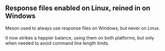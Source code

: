 ## Response files enabled on Linux, reined in on Windows

Meson used to always use response files on Windows,
but never on Linux.

It now strikes a happier balance, using them on both platforms,
but only when needed to avoid command line length limits.

